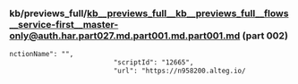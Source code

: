### kb/previews_full/kb__previews_full__kb__previews_full__flows__service-first__master-only@auth.har.part027.md.part001.md.part001.md (part 002)

```md
nctionName": "",
                          "scriptId": "12665",
                          "url": "https://n958200.alteg.io/
```

```
